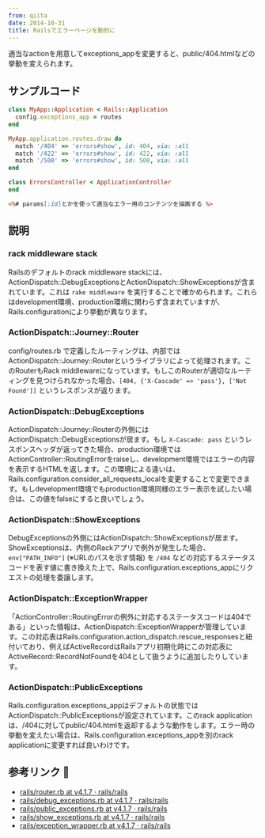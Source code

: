 ```yaml
---
from: qiita
date: 2014-10-31
title: Railsでエラーページを動的に
---
```


適当なactionを用意してexceptions_appを変更すると、public/404.htmlなどの挙動を変えられます。

## サンプルコード
```config/application.rb
class MyApp::Application < Rails::Application
  config.exceptions_app = routes
end
```

```config/routes.rb
MyApp.application.routes.draw do
  match '/404' => 'errors#show', id: 404, via: :all
  match '/422' => 'errors#show', id: 422, via: :all
  match '/500' => 'errors#show', id: 500, via: :all
end
```

```app/controllers/errors_controller.rb
class ErrorsController < ApplicationController
end
```

```app/views/errors/show.html.erb
<%# params[:id]とかを使って適当なエラー用のコンテンツを描画する %>
```

## 説明
### rack middleware stack
Railsのデフォルトのrack middleware stackには、ActionDispatch::DebugExceptionsとActionDispatch::ShowExceptionsが含まれています。これは `rake middleware` を実行することで確かめられます。これらはdevelopment環境、production環境に関わらず含まれていますが、Rails.configurationにより挙動が異なります。

### ActionDispatch::Journey::Router
config/routes.rb で定義したルーティングは、内部ではActionDispatch::Journey::Routerというライブラリによって処理されます。このRouterもRack middlewareになっています。もしこのRouterが適切なルーティングを見つけられなかった場合、`[404, {'X-Cascade' => 'pass'}, ['Not Found']]` というレスポンスが返ります。

### ActionDispatch::DebugExceptions
ActionDispatch::Journey::Routerの外側にはActionDispatch::DebugExceptionsが居ます。もし `X-Cascade: pass` というレスポンスヘッダが返ってきた場合、production環境ではActionController::RoutingErrorをraiseし、development環境ではエラーの内容を表示するHTMLを返します。この環境による違いは、Rails.configuration.consider_all_requests_localを変更することで変更できます。もしdevelopment環境でもproduction環境同様のエラー表示を試したい場合は、この値をfalseにすると良いでしょう。

### ActionDispatch::ShowExceptions
DebugExceptionsの外側にはActionDispatch::ShowExceptionsが居ます。ShowExceptionsは、内側のRackアプリで例外が発生した場合、`env["PATH_INFO"]` (※URLのパスを示す情報) を `/404` などの対応するステータスコードを表す値に書き換えた上で、Rails.configuration.exceptions_appにリクエストの処理を委譲します。

### ActionDispatch::ExceptionWrapper
「ActionController::RoutingErrorの例外に対応するステータスコードは404である」といった情報は、ActionDispatch::ExceptionWrapperが管理しています。この対応表はRails.configuration.action_dispatch.rescue_responsesと紐付いており、例えばActiveRecordはRailsアプリ初期化時にこの対応表にActiveRecord::RecordNotFoundを404として扱うように追加したりしています。

### ActionDispatch::PublicExceptions
Rails.configuration.exceptions_appはデフォルトの状態ではActionDispatch::PublicExceptionsが設定されています。このrack applicationは、/404に対してpublic/404.htmlを返却するような動作をします。エラー時の挙動を変えたい場合は、Rails.configuration.exceptions_appを別のrack applicationに変更すれば良いわけです。

## 参考リンク :link: 
- [rails/router.rb at v4.1.7 · rails/rails](https://github.com/rails/rails/blob/v4.1.7/actionpack/lib/action_dispatch/journey/router.rb)
- [rails/debug_exceptions.rb at v4.1.7 · rails/rails](https://github.com/rails/rails/blob/v4.1.7/actionpack/lib/action_dispatch/middleware/debug_exceptions.rb)
- [rails/public_exceptions.rb at v4.1.7 · rails/rails](https://github.com/rails/rails/blob/v4.1.7/actionpack/lib/action_dispatch/middleware/public_exceptions.rb)
- [rails/show_exceptions.rb at v4.1.7 · rails/rails](https://github.com/rails/rails/blob/v4.1.7/actionpack/lib/action_dispatch/middleware/show_exceptions.rb)
- [rails/exception_wrapper.rb at v4.1.7 · rails/rails](https://github.com/rails/rails/blob/v4.1.7/actionpack/lib/action_dispatch/middleware/exception_wrapper.rb)
